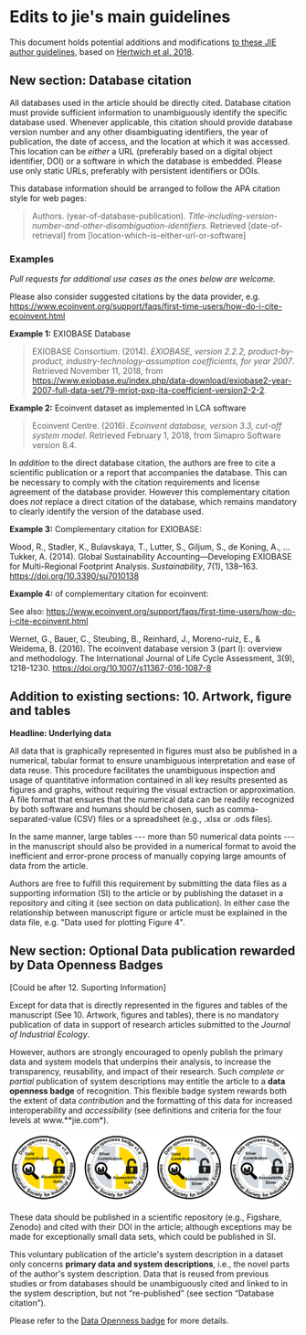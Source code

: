 Edits to jie's main guidelines
===================

This document holds potential additions and modifications [to these JIE author guidelines](http://jie.yale.edu/jie-style-guide-accepted-manuscripts), based on [Hertwich et al. 2018](https://doi.org/10.1111/jiec.12738).


New section: Database citation
------------------------------

All databases used in the article should be directly cited. Database
citation must provide sufficient information to unambiguously identify
the specific database used. Whenever applicable, this citation should
provide database version number and any other disambiguating
identifiers, the year of publication, the date of access, and the
location at which it was accessed. This location can be *either* a URL (preferably based on a digital object identifier, DOI) or a software in which the database is embedded. Please use only static URLs, preferably with persistent identifiers or DOIs. 

This database information should be arranged to follow the APA citation style for web pages:
> Authors. (year-of-database-publication). *Title-including-version-number-and-other-disambiguation-identifiers.* Retrieved [date-of-retrieval] from [location-which-is-either-url-or-software]

### Examples

*Pull requests for additional use cases as the ones below are welcome.*

Please also consider suggested citations by the data provider, e.g. https://www.ecoinvent.org/support/faqs/first-time-users/how-do-i-cite-ecoinvent.html

**Example 1:** EXIOBASE Database

> EXIOBASE Consortium. (2014). *EXIOBASE, version 2.2.2, product-by-product, industry-technology-assumption coefficients, for year 2007*. Retrieved November 11, 2018, from https://www.exiobase.eu/index.php/data-download/exiobase2-year-2007-full-data-set/79-mriot-pxp-ita-coefficient-version2-2-2.

**Example 2:** Ecoinvent dataset as implemented in LCA software

> Ecoinvent Centre. (2016). *Ecoinvent database, version 3.3, cut-off system model*. Retrieved February 1, 2018, from Simapro Software version 8.4.

In *addition* to the direct database citation, the authors are free to
cite a scientific publication or a report that accompanies the database.
This can be necessary to comply with the citation requirements and
license agreement of the database provider. However this complementary
citation does *not* replace a direct citation of the database, which
remains mandatory to clearly identify the version of the database used.

**Example 3:** Complementary citation for EXIOBASE:

Wood, R., Stadler, K., Bulavskaya, T., Lutter, S., Giljum, S., de Koning, A., … Tukker, A. (2014). Global Sustainability Accounting—Developing EXIOBASE for Multi-Regional Footprint Analysis. *Sustainability*, 7(1), 138–163. https://doi.org/10.3390/su7010138

**Example 4:** of complementary citation for ecoinvent:

See also: https://www.ecoinvent.org/support/faqs/first-time-users/how-do-i-cite-ecoinvent.html

Wernet, G., Bauer, C., Steubing, B., Reinhard, J., Moreno-ruiz, E., & Weidema, B. (2016). The ecoinvent database version 3 (part I): overview and methodology. The International Journal of Life Cycle Assessment, 3(9), 1218–1230. https://doi.org/10.1007/s11367-016-1087-8


Addition to existing sections: 10. Artwork, figure and tables
-------------------------------------------------------------

**Headline: Underlying data**

All data that is graphically represented in figures must also be
published in a numerical, tabular format to ensure unambiguous
interpretation and ease of data reuse. This procedure facilitates the
unambiguous inspection and usage of quantitative information contained
in all key results presented as figures and graphs, without requiring
the visual extraction or approximation. A file format that ensures that
the numerical data can be readily recognized by both software and humans
should be chosen, such as comma-separated-value (CSV) files or a
spreadsheet (e.g., .xlsx or .ods files).

In the same manner, large tables --- more than 50 numerical
data points --- in the manuscript should also be provided in a numerical
format to avoid the inefficient and error-prone process of manually
copying large amounts of data from the article.

Authors are free to fulfill this requirement by submitting the data
files as a supporting information (SI) to the article or by publishing
the dataset in a repository and citing it (see section on data
publication). In either case the relationship between manuscript figure or article must be explained in the data file, e.g. "Data used for plotting Figure 4".


New section: Optional Data publication rewarded by Data Openness Badges
-----------------------------------------------------------------------

\[Could be after 12. Suporting Information\]

Except for data that is directly represented in the figures and tables
of the manuscript (See 10. Artwork, figures and tables), there is no
mandatory publication of data in support of research articles submitted
to the *Journal of Industrial Ecology*.

However, authors are strongly encouraged to openly publish the primary
data and system models that underpins their analysis, to increase the
transparency, reusability, and impact of their research. Such *complete
or partial* publication of system descriptions may entitle the article
to a **data openness badge** of recognition. This flexible badge system
rewards both the extent of data *contribution* and the formatting of
this data for increased interoperability and *accessibility* (see
definitions and criteria for the four levels at www.\*\*jie.com\*).

![Data openness badge v1.0](fig/DTTF_badge_v6.png)

These data should be published in a scientific repository (e.g.,
Figshare, Zenodo) and cited with their DOI in the article; although
exceptions may be made for exceptionally small data sets, which could be
published in SI.

This voluntary publication of the article's system description in a
dataset only concerns **primary data and system descriptions**, i.e.,
the novel parts of the author's system description. Data that is reused
from previous studies or from databases should be unambiguously cited
and linked to in the system description, but not “re-published” (see
section “Database citation”).

Please refer to the [Data Openness badge](opennessBadge_guidelines.md) for more details. 